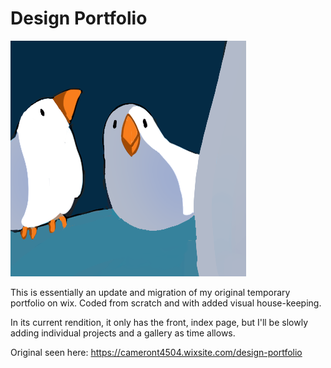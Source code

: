 # Design Portfolio

![Portfolio Logo](assets/me.png)

This is essentially an update and migration of my original temporary portfolio on wix. Coded from scratch and with added visual house-keeping.

In its current rendition, it only has the front, index page, but I'll be slowly adding individual projects and a gallery as time allows.

Original seen here: https://cameront4504.wixsite.com/design-portfolio

